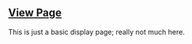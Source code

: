 ## [View Page](https://dangern.github.io/)
This is just a basic display page; really not much here.
